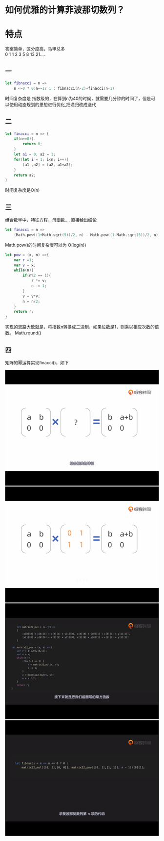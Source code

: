 # 如何优雅的计算菲波那切数列？

# 特点
答案简单，区分度高，马甲总多  
0 1 1 2 3 5 8 13 21....  

## 一
```swift
let fibnacci = n =>
    n <=0 ? 0:n==1? 1 : fibnacci(n-2)+finacci(n-1)
```
时间复杂度是 指数级的，在算到n为40的时候，就需要几分钟的时间了，但是可以使用动态规划的思想进行优化,把递归改成迭代    

## 二

```swift
let finacci = n => {
    if(n==0){
        return 0;
    }
    let a1 = 0, a2 = 1;
    for(let i = 1; i<n; i++){
        [a1 ,a2] = [a2, a1+a2];
    }
    return a2;
}
```
时间复杂度是O(n)

## 三
组合数学中，特征方程，母函数....
直接给出结论  
```swift
let finacci = n =>
    (Math.pow((1+Math.sqrt(5))/2, n) - Math.pow((1-Math.sqrt(5))/2, n))/Math.sqrt(5);
```
Math.pow()的时间复杂度可以为 O(log(n))
```swift
let pow = (x, n) =>{
    var r =1;
    var v = x; 
    while(n){
        if(n%2 == 1){
            r *= v;
            n -= 1;
        }
        v = v*v;
        n = n/2;
    }
    return r;
}
```
实现的思路大致就是，将指数n转换成二进制，如果位数是1，则乘以相应次数的倍数。
Math.round()

## 四

矩阵的幂运算实现finacci()，如下

![](./picture/1.png)
![](./picture/2.png)
![](./picture/3.png)
![](./picture/4.png)